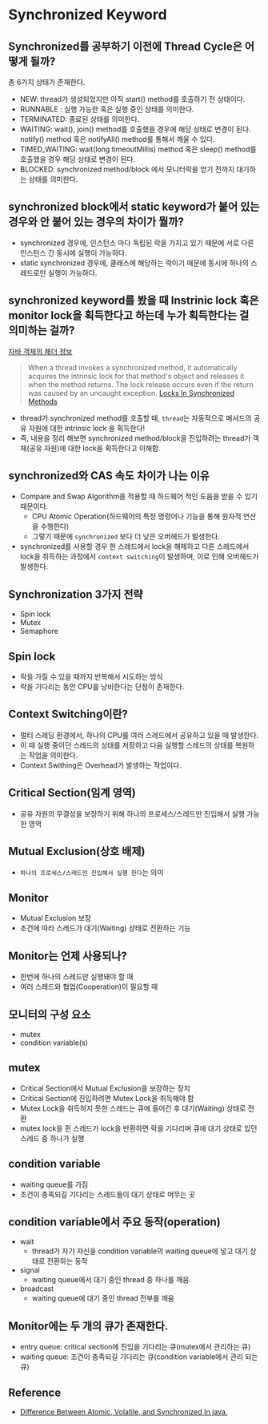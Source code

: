# Synchronized Keyword

## Synchronized를 공부하기 이전에 Thread Cycle은 어떻게 될까?
총 6가지 상태가 존재한다.
* NEW: thread가 생성되었지만 아직 start() method를 호출하기 전 상태이다.
* RUNNABLE : 실행 가능한 혹은 실행 중인 상태를 의미한다.
* TERMINATED: 종료된 상태를 의미한다.
* WAITING: wait(), join() method를 호출했을 경우에 해당 상태로 변경이 된다. notify() method 혹은 notifyAll() method를 통해서 깨울 수 있다.
* TIMED_WAITING: wait(long timeoutMillis) method 혹은 sleep() method를 호출했을 경우 해당 상태로 변경이 된다.
* BLOCKED: synchronized method/block 에서 모니터락을 얻기 전까지 대기하는 상태를 의미한다.

## synchronized block에서 static keyword가 붙어 있는 경우와 안 붙어 있는 경우의 차이가 뭘까?
* synchronized 경우에, 인스턴스 마다 독립된 락을 가지고 있기 때문에 서로 다른 인스턴스 간 동시에 실행이 가능하다.
* static synchronized 경우에, 클래스에 해당하는 락이기 때문에 동시에 하나의 스레드로만 실행이 가능하다.

## synchronized keyword를 봤을 때 Instrinic lock 혹은 monitor lock을 획득한다고 하는데 누가 획득한다는 걸 의미하는 걸까?
[자바 객체의 해더 정보](https://hg.openjdk.org/jdk8/jdk8/hotspot/file/87ee5ee27509/src/share/vm/oops/oop.hpp)
> When a thread invokes a synchronized method, it automatically acquires the intrinsic lock for that method's object and releases it when the method returns. The lock release occurs even if the return was caused by an uncaught exception. [Locks In Synchronized Methods](https://docs.oracle.com/javase/tutorial/essential/concurrency/locksync.html)
* thread가 synchronized method를 호출할 때, `thread`는 자동적으로 메서드의 공유 자원에 대한 intrinsic lock 을 획득한다!
* 즉, 내용을 정리 해보면 synchronized method/block을 진입하려는 thread가 객체(공유 자원)에 대한 lock을 획득한다고 이해함.

## synchronized와 CAS 속도 차이가 나는 이유
* Compare and Swap Algorithm을 적용할 때 하드웨어 적인 도움을 받을 수 있기 때문이다.
  * CPU Atomic Operation(하드웨어의 특정 명령어나 기능을 통해 원자적 연산을 수행한다)
  * 그렇기 때문에 `synchronized` 보다 더 낮은 오버헤드가 발생한다.
* synchronized를 사용할 경우 한 스레드에서 lock을 해제하고 다른 스레드에서 lock을 취득하는 과정에서 `context switching`이 발생하며, 이로 인해 오버헤드가 발생한다.


## Synchronization 3가지 전략
* Spin lock
* Mutex
* Semaphore

## Spin lock
* 락을 가질 수 있을 때까지 반복해서 시도하는 방식
* 락을 기다리는 동안 CPU를 낭비한다는 단점이 존재한다.


## Context Switching이란?
* 멀티 스레딩 환경에서, 하나의 CPU를 여러 스레드에서 공유하고 있을 때 발생한다.
* 이 때 실행 중이던 스레드의 상태를 저장하고 다음 실행할 스레드의 상태를 복원하는 작업을 의미한다.
* Context Swithing은 Overhead가 발생하는 작업이다.


## Critical Section(임계 영역)
* 공유 자원의 무결성을 보장하기 위해 하나의 프로세스/스레드만 진입해서 실행 가능한 영역

## Mutual Exclusion(상호 배제)
* `하나의 프로세스/스레드만 진입해서 실행 한다`는 의미

## Monitor 
* Mutual Exclusion 보장
* 조건에 따라 스레드가 대기(Waiting) 상태로 전환하는 기능

## Monitor는 언제 사용되나?
* 한번에 하나의 스레드만 실행돼야 할 때
* 여러 스레드와 협업(Cooperation)이 필요할 때

## 모니터의 구성 요소
* mutex
* condition variable(s)

## mutex
* Critical Section에서 Mutual Exclusion을 보장하는 장치
* Critical Section에 진입하려면 Mutex Lock을 취득해야 함
* Mutex Lock을 취득하지 못한 스레드는 큐에 들어간 후 대기(Waiting) 상태로 전환
* mutex lock을 쥔 스레드가 lock을 반환하면 락을 기다리며 큐에 대기 상태로 있던 스레드 중 하나가 실행 


## condition variable
* waiting queue를 가짐
* 조건이 충족되길 기다리는 스레드들이 대기 상태로 머무는 곳

## condition variable에서 주요 동작(operation)
* wait
  * thread가 자기 자신을 condition variable의 waiting queue에 넣고 대기 상태로 전환하는 동작
* signal
  * waiting queue에서 대기 중인 thread 중 하나를 깨움.
* broadcast
  * waiting queue에 대기 중인 thread 전부를 깨움

## Monitor에는 두 개의 큐가 존재한다.
* entry queue: critical section에 진입을 기다리는 큐(mutex에서 관리하는 큐)
* waiting queue: 조건이 충족되길 기다리는 큐(condition variable에서 관리 되는 큐) 

## Reference
* [Difference Between Atomic, Volatile, and Synchronized In java.](https://medium.com/@basecs101/difference-between-atomic-volatile-and-synchronized-in-java-programming-14156c3c8f46)
